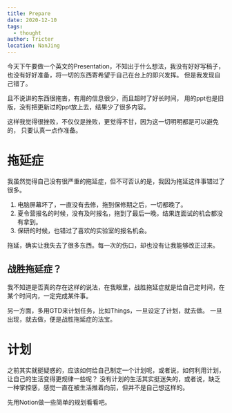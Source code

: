 ```yaml
---
title: Prepare
date: 2020-12-10
tags: 
  - thought
author: Tricter
location: NanJing
---
```


今天下午要做一个英文的Presentation，不知出于什么想法，我没有好好写稿子，也没有好好准备，将一切的东西寄希望于自己在台上的即兴发挥。
但是我发现自己错了。

且不说讲的东西很拖沓，有用的信息很少，而且超时了好长时间，
用的ppt也是旧版，没有把更新过的ppt放上去，结果少了很多内容。

这样我觉得很挫败，不仅仅是挫败，更觉得不甘，因为这一切明明都是可以避免的，
只要认真一点作准备。

# 拖延症

我虽然觉得自己没有很严重的拖延症，但不可否认的是，我因为拖延这件事错过了很多。

1. 电脑屏幕坏了，一直没有去修，拖到保修期之后，一切都晚了。
2. 夏令营报名的时候，没有及时报名，拖到了最后一晚，结果连面试的机会都没有拿到。
3. 保研的时候，也错过了喜欢的实验室的报名机会。

拖延，确实让我失去了很多东西。每一次的伤口，却也没有让我能够改正过来。

## 战胜拖延症？

我不知道是否真的存在这样的说法，在我眼里，战胜拖延症就是给自己定时间，在某个时间内，一定完成某件事。

另一方面，多用GTD来计划任务，比如Things，一旦设定了计划，就去做。
一旦出现，就去做，便是战胜拖延症的法宝。

# 计划

之前其实就挺疑惑的，应该如何给自己制定一个计划呢，或者说，如何利用计划，让自己的生活变得更规律一些呢？
没有计划的生活其实挺迷失的，或者说，缺乏一种掌控感，感觉一直在被生活推着向前，但并不是自己想这样的。

先用Notion做一些简单的规划看看吧。